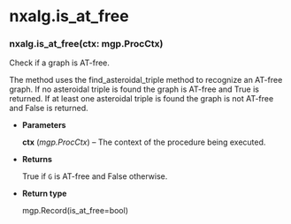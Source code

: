 # nxalg.is_at_free


### nxalg.is_at_free(ctx: mgp.ProcCtx)
Check if a graph is AT-free.

The method uses the find_asteroidal_triple method to recognize
an AT-free graph. If no asteroidal triple is found the graph is
AT-free and True is returned. If at least one asteroidal triple is
found the graph is not AT-free and False is returned.


* **Parameters**

    **ctx** (*mgp.ProcCtx*) – The context of the procedure being executed.



* **Returns**

    True if `G` is AT-free and False otherwise.



* **Return type**

    mgp.Record(is_at_free=bool)
